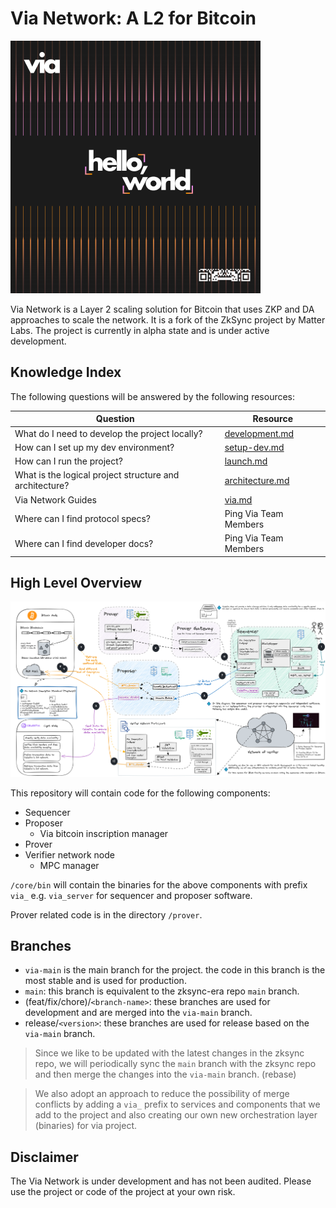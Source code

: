 # Via Network: A L2 for Bitcoin 
[![Banner](viaBanner.png)](https://onvia.org/)

Via Network is a Layer 2 scaling solution for Bitcoin that uses ZKP and DA approaches to scale the network. It is a fork of the
ZkSync project by Matter Labs. The project is currently in alpha state and is under active development.

## Knowledge Index

The following questions will be answered by the following resources:

| Question                                                | Resource                                       |
| ------------------------------------------------------- | ---------------------------------------------- |
| What do I need to develop the project locally?          | [development.md](docs/guides/development.md)   |
| How can I set up my dev environment?                    | [setup-dev.md](docs/guides/setup-dev.md)       |
| How can I run the project?                              | [launch.md](docs/guides/launch.md)             |
| What is the logical project structure and architecture? | [architecture.md](docs/guides/architecture.md) |
| Via Network Guides                                      | [via.md](docs/guides/via.md)                   |
| Where can I find protocol specs?                        | Ping Via Team Members                          |    
| Where can I find developer docs?                        | Ping Via Team Members                          |

## High Level Overview

![High Level Architecture](architecture.png)

This repository will contain code for the following components:
- Sequencer
- Proposer
  - Via bitcoin inscription manager
- Prover
- Verifier network node
  - MPC manager

`/core/bin` will contain the binaries for the above components with prefix `via_` e.g. `via_server` for sequencer and  proposer software. 

Prover related code is in the  directory `/prover`.

## Branches

- `via-main` is the main branch for the project. the code in this branch is the most stable and is used for production.
- `main`: this branch is equivalent to the zksync-era repo `main` branch.
- (feat/fix/chore)/`<branch-name>`: these branches are used for development and are merged into the `via-main` branch.
- release/`<version>`: these branches are used for release based on the `via-main` branch.
  
> Since we like to be updated with the latest changes in the zksync repo, we will periodically sync the `main` branch with the zksync repo and then merge the changes into the `via-main` branch. (rebase)

> We also adopt an approach to reduce the possibility of merge conflicts by adding a `via_` prefix to services and components that we add to the project and also creating our own new orchestration layer (binaries) for via project.

## Disclaimer

The Via Network is under development and has not been audited. Please use the project or code of the project at your own risk.